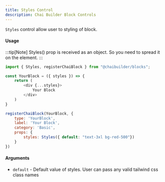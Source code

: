 ```yaml
---
title: Styles Control
description: Chai Builder Block Controls
---
```


`Styles` control allow user to styling of block.

#### Usage

:::tip[Note]
Styles() prop is received as an object. So you need to spread it on the element.
:::

```js
import { Styles, registerChaiBlock } from "@chaibuilder/blocks";

const YourBlock = ({ styles }) => {
    return (
        <div {...styles}>
            Your Block
        </div>
    )
}

registerChaiBlock(YourBlock, {
    type: 'YourBlock',
    label: 'Your Block',
    category: 'Basic',
    props: {
        styles: Styles({ default: "text-3xl bg-red-500"})
    }
})

```


#### Arguments

- `default` - Default value of styles. User can pass any valid tailwind css class names
